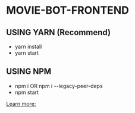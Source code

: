 # MOVIE-BOT-FRONTEND

## USING YARN (Recommend)

- yarn install
- yarn start

## USING NPM

- npm i OR npm i --legacy-peer-deps
- npm start


[Learn more:](https://docs.minimals.cc/quick-start)